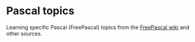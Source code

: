 # Pascal topics

Learning specific Pascal (FreePascal) topics from the [FreePascal wiki](https://wiki.freepascal.org/) and other sources.